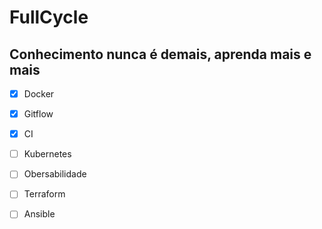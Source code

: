 
# FullCycle

## Conhecimento nunca é demais, aprenda mais e mais

- [X]  Docker
- [X]  Gitflow
- [X]  CI
- [ ]  Kubernetes
- [ ]  Obersabilidade
- [ ]  Terraform
- [ ]  Ansible

